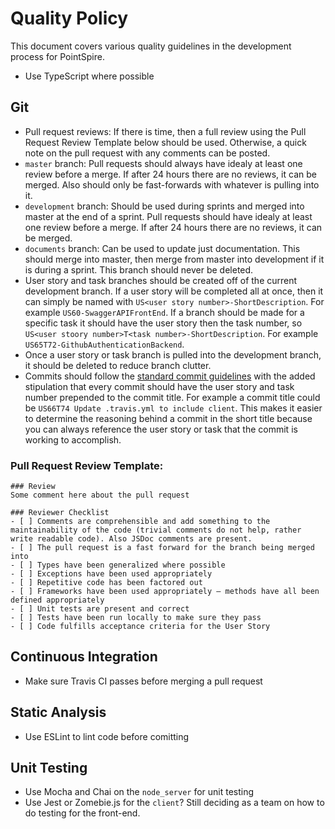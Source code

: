 # Quality Policy

This document covers various quality guidelines in the development process for PointSpire.

- Use TypeScript where possible

## Git

- Pull request reviews: If there is time, then a full review using the Pull Request Review Template below should be used. Otherwise, a quick note on the pull request with any comments can be posted.
- `master` branch: Pull requests should always have idealy at least one review before a merge. If after 24 hours there are no reviews, it can be merged. Also should only be fast-forwards with whatever is pulling into it. 
- `development` branch: Should be used during sprints and merged into master at the end of a sprint. Pull requests should have idealy at least one review before a merge. If after 24 hours there are no reviews, it can be merged.
- `documents` branch: Can be used to update just documentation. This should merge into master, then merge from master into development if it is during a sprint. This branch should never be deleted.
- User story and task branches should be created off of the current development branch. If a user story will be completed all at once, then it can simply be named with `US<user story number>-ShortDescription`. For example `US60-SwaggerAPIFrontEnd`. If a branch should be made for a specific task it should have the user story then the task number, so `US<user stoory number>T<task number>-ShortDescription`. For example `US65T72-GithubAuthenticationBackend`.
- Once a user story or task branch is pulled into the development branch, it should be deleted to reduce branch clutter.
- Commits should follow the [standard commit guidelines](https://chris.beams.io/posts/git-commit/) with the added stipulation that every commit should have the user story and task number prepended to the commit title. For example a commit title could be `US66T74 Update .travis.yml to include client`. This makes it easier to determine the reasoning behind a commit in the short title because you can always reference the user story or task that the commit is working to accomplish.

### Pull Request Review Template:

```
### Review
Some comment here about the pull request

### Reviewer Checklist
- [ ] Comments are comprehensible and add something to the maintainability of the code (trivial comments do not help, rather write readable code). Also JSDoc comments are present. 
- [ ] The pull request is a fast forward for the branch being merged into
- [ ] Types have been generalized where possible
- [ ] Exceptions have been used appropriately
- [ ] Repetitive code has been factored out
- [ ] Frameworks have been used appropriately – methods have all been defined appropriately
- [ ] Unit tests are present and correct
- [ ] Tests have been run locally to make sure they pass
- [ ] Code fulfills acceptance criteria for the User Story
```

## Continuous Integration

- Make sure Travis CI passes before merging a pull request

## Static Analysis

- Use ESLint to lint code before comitting

## Unit Testing

- Use Mocha and Chai on the `node_server` for unit testing
- Use Jest or Zomebie.js for the `client`? Still deciding as a team on how to do testing for the front-end.